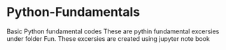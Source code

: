 # Python-Fundamentals
Basic Python fundamental codes
These are pythin fundamental excersies under folder Fun. These excersies are created using jupyter note book
